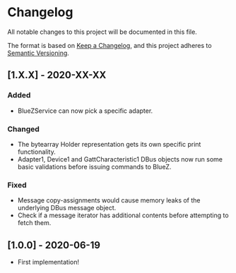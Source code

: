 # Changelog
All notable changes to this project will be documented in this file.

The format is based on [Keep a Changelog](https://keepachangelog.com/en/1.0.0/),
and this project adheres to [Semantic Versioning](https://semver.org/spec/v2.0.0.html).

## [1.X.X] - 2020-XX-XX
### Added
- BlueZService can now pick a specific adapter.

### Changed
- The bytearray Holder representation gets its own specific print functionality.
- Adapter1, Device1 and GattCharacteristic1 DBus objects now run some basic validations before issuing commands to BlueZ.

### Fixed
- Message copy-assignments would cause memory leaks of the underlying DBus message object.
- Check if a message iterator has additional contents before attempting to fetch them.

## [1.0.0] - 2020-06-19
- First implementation!